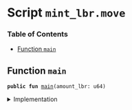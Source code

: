 
<a name="SCRIPT"></a>

# Script `mint_lbr.move`

### Table of Contents

-  [Function `main`](#SCRIPT_main)



<a name="SCRIPT_main"></a>

## Function `main`



<pre><code><b>public</b> <b>fun</b> <a href="#SCRIPT_main">main</a>(amount_lbr: u64)
</code></pre>



<details>
<summary>Implementation</summary>


<pre><code><b>fun</b> <a href="#SCRIPT_main">main</a>(amount_lbr: u64) {
    <b>let</b> sender = Transaction::sender();
    <b>let</b> coin1_balance = <a href="../../modules/doc/libra_account.md#0x0_LibraAccount_balance">LibraAccount::balance</a>&lt;<a href="../../modules/doc/coin1.md#0x0_Coin1_T">Coin1::T</a>&gt;(sender);
    <b>let</b> coin2_balance = <a href="../../modules/doc/libra_account.md#0x0_LibraAccount_balance">LibraAccount::balance</a>&lt;<a href="../../modules/doc/coin2.md#0x0_Coin2_T">Coin2::T</a>&gt;(sender);
    <b>let</b> coin1 = <a href="../../modules/doc/libra_account.md#0x0_LibraAccount_withdraw_from_sender">LibraAccount::withdraw_from_sender</a>&lt;<a href="../../modules/doc/coin1.md#0x0_Coin1_T">Coin1::T</a>&gt;(coin1_balance);
    <b>let</b> coin2 = <a href="../../modules/doc/libra_account.md#0x0_LibraAccount_withdraw_from_sender">LibraAccount::withdraw_from_sender</a>&lt;<a href="../../modules/doc/coin2.md#0x0_Coin2_T">Coin2::T</a>&gt;(coin2_balance);
    <b>let</b> (lbr, coin1, coin2) = <a href="../../modules/doc/lbr.md#0x0_LBR_create">LBR::create</a>(amount_lbr, coin1, coin2);
    <a href="../../modules/doc/libra_account.md#0x0_LibraAccount_deposit">LibraAccount::deposit</a>(sender, lbr);
    <a href="../../modules/doc/libra_account.md#0x0_LibraAccount_deposit">LibraAccount::deposit</a>(sender, coin1);
    <a href="../../modules/doc/libra_account.md#0x0_LibraAccount_deposit">LibraAccount::deposit</a>(sender, coin2);
}
</code></pre>



</details>
